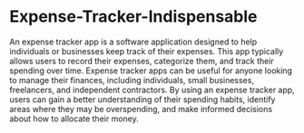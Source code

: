# Expense-Tracker-Indispensable

An expense tracker app is a software application designed to help individuals or businesses keep track of their expenses. This app typically allows users to record their expenses, categorize them, and track their spending over time. Expense tracker apps can be useful for anyone looking to manage their finances, including individuals, small businesses, freelancers, and independent contractors. By using an expense tracker app, users can gain a better understanding of their spending habits, identify areas where they may be overspending, and make informed decisions about how to allocate their money.
